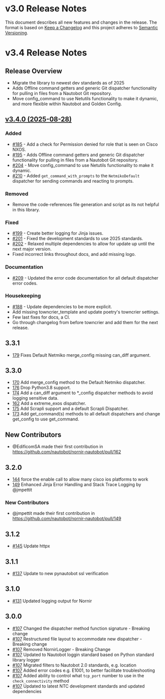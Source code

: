 # v3.0 Release Notes

This document describes all new features and changes in the release. The format is based on [Keep a Changelog](https://keepachangelog.com/en/1.0.0/) and this project adheres to [Semantic Versioning](https://semver.org/spec/v2.0.0.html).

# v3.4 Release Notes

## Release Overview

- Migrate the library to newest dev standards as of 2025
- Adds Offline command getters and generic Git dispatcher functionality for pulling in files from a Nautobot Git repository.
- Move config_command to use Netutils functionality to make it dynamic, and more flexible within Nautobot and Golden Config.

## [v3.4.0 (2025-08-28)](https://github.com/networktocode/nornir-nautobot/releases/tag/v3.4.0)

### Added

- [#185](https://github.com/nautobot/nornir-nautobot/issues/185) - Add a check for Permission denied for role that is seen on Cisco NXOS.
- [#195](https://github.com/nautobot/nornir-nautobot/issues/195) - Adds Offline command getters and generic Git dispatcher functionality for pulling in files from a Nautobot Git repository.
- [#204](https://github.com/nautobot/nornir-nautobot/issues/204) - Move config_command to use Netutils functionality to make it dynamic.
- [#210](https://github.com/nautobot/nornir-nautobot/issues/210) - Added `get_command_with_prompts` to the `NetmikoDefault` dispatcher for sending commands and reacting to prompts.

### Removed

- Remove the code-references file generation and script as its not helpful in this library.

### Fixed

- [#199](https://github.com/nautobot/nornir-nautobot/issues/199) - Create better logging for Jinja issues.
- [#201](https://github.com/nautobot/nornir-nautobot/issues/201) - Fixed the development standards to use 2025 standards.
- [#202](https://github.com/nautobot/nornir-nautobot/issues/202) - Relaxed multiple dependencies to allow for update up until the next major version.
- Fixed incorrect links throughout docs, and add missing logo.

### Documentation

- [#209](https://github.com/nautobot/nornir-nautobot/issues/209) - Updated the error code documentation for all default dispatcher error codes.

### Housekeeping

- [#188](https://github.com/nautobot/nornir-nautobot/issues/188) - Update dependencies to be more explicit.
- Add missing towncrier_template and update poetry's towncrier settings.
- Few last fixes for docs, a CI.
- Go through changelog from before towncrier and add them for the next release.

## 3.3.1

* [179](https://github.com/nautobot/nornir-nautobot/issues/179) Fixes Default Netmiko merge_config missing can_diff argument.

## 3.3.0

* [170](https://github.com/nautobot/nornir-nautobot/issues/170) Add merge_config method to the Default Netmiko dispatcher.
* [176](https://github.com/nautobot/nornir-nautobot/issues/176) Drop Python3.8 support.
* [174](https://github.com/nautobot/nornir-nautobot/issues/174) Add a can_diff argument to *_config dispatcher methods to avoid logging sensitive data.
* [162](https://github.com/nautobot/nornir-nautobot/issues/162) Add a extreme_exos dispatcher.
* [175](https://github.com/nautobot/nornir-nautobot/issues/175) Add Scrapli support and a default Scrapli Dispatcher.
* [173](https://github.com/nautobot/nornir-nautobot/issues/173) Add get_command(s) methods to all default dispatchers and change get_config to use get_command.

## New Contributors
* @EdificomSA made their first contribution in https://github.com/nautobot/nornir-nautobot/pull/162


## 3.2.0

* [144](https://github.com/nautobot/nornir-nautobot/issues/144) force the enable call to allow many cisco ios platforms to work
* [149](https://github.com/nautobot/nornir-nautobot/issues/149) Enhanced Jinja Error Handling and Stack Trace Logging by @jmpettit

### New Contributors
* @jmpettit made their first contribution in https://github.com/nautobot/nornir-nautobot/pull/149


## 3.1.2

- [#145](https://github.com/nautobot/nornir-nautobot/pull/145) Update httpx

## 3.1.1

- [#137](https://github.com/nautobot/nornir-nautobot/pull/137) Update to new pynautobot ssl verification

## 3.1.0

- [#131](https://github.com/nautobot/nornir-nautobot/pull/131) Updated logging output for Nornir

## 3.0.0

- [#107](https://github.com/nautobot/nornir-nautobot/pull/107) Changed the dispatcher method function signature - Breaking change
- [#107](https://github.com/nautobot/nornir-nautobot/pull/107) Restructured file layout to accommodate new dispatcher - Breaking change
- [#107](https://github.com/nautobot/nornir-nautobot/pull/107) Removed NornirLogger - Breaking Change
- [#107](https://github.com/nautobot/nornir-nautobot/pull/107) Updated to Nautobot loggin standard based on Python standard library logger
- [#107](https://github.com/nautobot/nornir-nautobot/pull/107) Migrated filters to Nautobot 2.0 standards, e.g. location
- [#107](https://github.com/nautobot/nornir-nautobot/pull/107) Added error codes e.g. E1001, to better facilitate troubleshooting
- [#107](https://github.com/nautobot/nornir-nautobot/pull/107) Added ability to control what `tcp_port` number to use in the `check_connectivity` method
- [#107](https://github.com/nautobot/nornir-nautobot/pull/107) Updated to latest NTC development standards and updated dependencies
